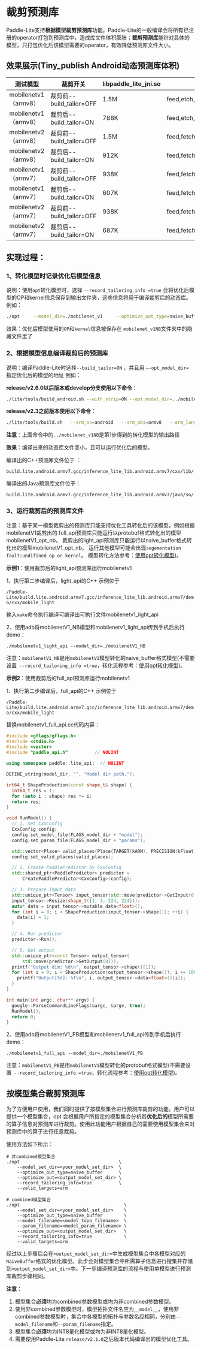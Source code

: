 
# 裁剪预测库

Paddle-Lite支持**根据模型裁剪预测库**功能。Paddle-Lite的一般编译会将所有已注册的operator打包到预测库中，造成库文件体积膨胀；**裁剪预测库**能针对具体的模型，只打包优化后该模型需要的operator，有效降低预测库文件大小。

## 效果展示(Tiny_publish Android动态预测库体积)

| 测试模型 | 裁剪开关  | **libpaddle_lite_jni.so** |转化后模型中的OP|
| ------------------ | ---------------------------- | -------- |------------------|
| mobilenetv1（armv8） | 裁剪前--build_tailor=OFF | 1.5M                | feed,etch,conv2d,depthwise_conv2d,fc,fpool2d,softmax     |
| mobilenetv1（armv8） | 裁剪后--build_tailor=ON  |  788K              |feed,etch,conv2d,depthwise_conv2d,fc,fpool2d,softmax|
| mobilenetv2（armv8） | 裁剪前--build_tailor=OFF  | 1.5M                | feed,fetch,conv2d,depthwise_conv2d,elementwise_add,fc,pool2d,relu6,softmax |
| mobilenetv2（armv8） | 裁剪后--build_tailor=ON  |  912K          |feed,fetch,conv2d,depthwise_conv2d,elementwise_add,fc,pool2d,relu6,softmax|
| mobilenetv1（armv7） | 裁剪前--build_tailor=OFF    | 938K     |feed,fetch,concat,conv2d,dropout,fc,pool2d,softmax|
| mobilenetv1（armv7） | 裁剪后--build_tailor=ON  | 607K   |feed,fetch,concat,conv2d,dropout,fc,pool2d,softmax|
| mobilenetv2（armv7） | 裁剪前--build_tailor=OFF     | 938K | feed,fetch,conv2d,depthwise_conv2d,elementwise_add,fc,pool2d,relu6,softmax |
| mobilenetv2（armv7） | 裁剪后--build_tailor=ON  |687K          |feed,fetch,conv2d,depthwise_conv2d,elementwise_add,fc,pool2d,relu6,softmax|




## 实现过程：


### 1、转化模型时记录优化后模型信息

说明：使用`opt`转化模型时，选择 `--record_tailoring_info =true`  会将优化后模型的OP和kernel信息保存到输出文件夹，这些信息将用于编译裁剪后的动态库。
例如：

```bash
./opt     --model_dir=./mobilenet_v1     --optimize_out_type=naive_buffer     --optimize_out=mobilenet_v1NB     --record_tailoring_info =true     --valid_targets=arm
```
效果：优化后模型使用的`OP`和`kernel`信息被保存在 `mobilenet_v1NB`文件夹中的隐藏文件里了

### 2、根据模型信息编译裁剪后的预测库

说明：编译Paddle-Lite时选择`--build_tailor=ON` ，并且用   `–-opt_model_dir=`   指定优化后的模型的地址
例如：

**release/v2.6.0以后版本或develop分支使用以下命令**：

```bash
./lite/tools/build_android.sh --with_strip=ON --opt_model_dir=../mobilenet_v1NB
```

**release/v2.3之前版本使用以下命令**：

```bash
./lite/tools/build.sh   --arm_os=android   --arm_abi=armv8   --arm_lang=gcc   --android_stl=c++_static   --build_extra=ON --build_tailor=ON --opt_model_dir=../mobilenet_v1NB tiny_publish
```
**注意**：上面命令中的`../mobilenet_v1NB`是第1步得到的转化模型的输出路径

**效果**：编译出来的动态库文件变小，且可以运行优化后的模型。

编译出的C++预测库文件位于  ：

`build.lite.android.armv7.gcc/inference_lite_lib.android.armv7/cxx/lib/`

编译出的Java预测库文件位于：

`build.lite.android.armv7.gcc/inference_lite_lib.android.armv7/java/so/`

### 3、运行裁剪后的预测库文件

注意：基于某一模型裁剪出的预测库只能支持优化工具转化后的该模型，例如根据mobilenetV1裁剪出的 full_api预测库只能运行以protobuf格式转化出的模型mobilenetV1_opt_nb， 裁剪出的light_api预测库只能运行以naive_buffer格式转化出的模型mobilenetV1_opt_nb， 运行其他模型可能会出现`segementation fault:undifined op or kernel`。  模型转化方法参考：[使用opt转化模型](./model_optimize_tool))。



**示例1**：使用裁剪后的light_api预测库运行mobilenetv1

1、执行第二步编译后，light_api的C++ 示例位于

`/Paddle-Lite/build.lite.android.armv7.gcc/inference_lite_lib.android.armv7/demo/cxx/mobile_light`

输入`make`命令执行编译可编译出可执行文件mobilenetv1_light_api

2、使用adb将mobilenetV1_NB模型和mobilenetv1_light_api传到手机后执行demo：

`./mobilenetv1_light_api --model_dir=./mobilenetV1_NB`

注意：`mobilenetV1_NB`是用`mobilenetV1`模型转化的naive_buffer格式模型(不需要设置` --record_tailoring_info =true`，转化流程参考：[使用opt转化模型](./model_optimize_tool))。



**示例2**：使用裁剪后的full_api预测库运行mobilenetv1

1、执行第二步编译后，full_api的C++ 示例位于

`/Paddle-Lite/build.lite.android.armv7.gcc/inference_lite_lib.android.armv7/demo/cxx/mobile_light`

替换mobilenetv1_full_api.cc代码内容：

```C++
#include <gflags/gflags.h>
#include <stdio.h>
#include <vector>
#include "paddle_api.h"          // NOLINT

using namespace paddle::lite_api;  // NOLINT

DEFINE_string(model_dir, "", "Model dir path.");

int64_t ShapeProduction(const shape_t& shape) {
  int64_t res = 1;
  for (auto i : shape) res *= i;
  return res;
}

void RunModel() {
  // 1. Set CxxConfig
  CxxConfig config;
  config.set_model_file(FLAGS_model_dir + "model");
  config.set_param_file(FLAGS_model_dir + "params");

  std::vector<Place> valid_places{Place{TARGET(kARM), PRECISION(kFloat)}};
  config.set_valid_places(valid_places);

  // 2. Create PaddlePredictor by CxxConfig
  std::shared_ptr<PaddlePredictor> predictor =
      CreatePaddlePredictor<CxxConfig>(config);

  // 3. Prepare input data
  std::unique_ptr<Tensor> input_tensor(std::move(predictor->GetInput(0)));
  input_tensor->Resize(shape_t({1, 3, 224, 224}));
  auto* data = input_tensor->mutable_data<float>();
  for (int i = 0; i < ShapeProduction(input_tensor->shape()); ++i) {
    data[i] = 1;
  }

  // 4. Run predictor
  predictor->Run();

  // 5. Get output
  std::unique_ptr<const Tensor> output_tensor(
      std::move(predictor->GetOutput(0)));
  printf("Output dim: %d\n", output_tensor->shape()[1]);
  for (int i = 0; i < ShapeProduction(output_tensor->shape()); i += 100) {
    printf("Output[%d]: %f\n", i, output_tensor->data<float>()[i]);
  }
}

int main(int argc, char** argv) {
  google::ParseCommandLineFlags(&argc, &argv, true);
  RunModel();
  return 0;
}

```

2、使用adb将mobilenetV1_PB模型和mobilenetv1_full_api传到手机后执行demo：

`./mobilenetv1_full_api --model_dir=./mobilenetV1_PB`

注意：`mobilenetV1_PB`是用`mobilenetV1`模型转化的protobuf格式模型(不需要设置` --record_tailoring_info =true`，转化流程参考：[使用opt转化模型](./model_optimize_tool))。

## 按模型集合裁剪预测库

为了方便用户使用，我们同时提供了按模型集合进行预测库裁剪的功能。用户可以提供一个模型集合，opt 会根据用户所指定的模型集合分析其**优化后的**模型所需要的算子信息对预测库进行裁剪。使用此功能用户根据自己的需要使用模型集合来对预测库中的算子进行任意裁剪。

使用方法如下所示：

```shell
# 非combined模型集合
./opt                                     \
    --model_set_dir=<your_model_set_dir>  \
    --optimize_out_type=naive_buffer      \
    --optimize_out=<output_model_set_dir> \
    --record_tailoring_info=true          \
    --valid_targets=arm
   
# combined模型集合
./opt                                       \
    --model_set_dir=<your_model_set_dir>    \
    --optimize_out_type=naive_buffer        \
    --model_filename=<model_topo_filename>  \
    --param_filename=<model_param_filename> \
    --optimize_out=<output_model_set_dir>   \
    --record_tailoring_info=true            \
    --valid_targets=arm
```

经过以上步骤后会在`<output_model_set_dir>`中生成模型集合中各模型对应的`NaiveBuffer`格式的优化模型。此步会对模型集合中所需算子信息进行搜集并存储到`<output_model_set_dir>`中。下一步编译预测库的流程与使用单模型进行预测库裁剪步骤相同。

**注意：**

1. 模型集合**必须**均为combined参数模型或均为非combined参数模型。
2. 使用非combined参数模型时，模型拓扑文件名应为`__model__`，使用非combined参数模型时，集合中各模型的拓扑与参数名应相同，分别由`--model_filename`和`--param_filename`指定。
3. 模型集合**必须**均为INT8量化模型或均为非INT8量化模型。
4. 需要使用Paddle-Lite  `release/v2.1.0`之后版本代码编译出的模型优化工具。
